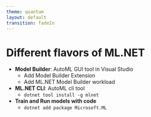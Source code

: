 ```yaml
---
theme: quantum
layout: default
transition: fadeIn
---
```


# Different flavors of ML.NET
-   **Model Builder**: <text-highlight highlight-color="#ff006e" direction="left-to-right">AutoML</text-highlight> GUI tool in Visual Studio
    - Add Model Builder Extension
    - Add ML.NET Model Builder workload
-	**ML.NET CLI**: <text-highlight highlight-color="#ff006e" direction="left-to-right">AutoML</text-highlight> cli tool
    - ```dotnet tool install -g mlnet```
-	**Train and Run models with code**
    - ```dotnet add package Microsoft.ML```

